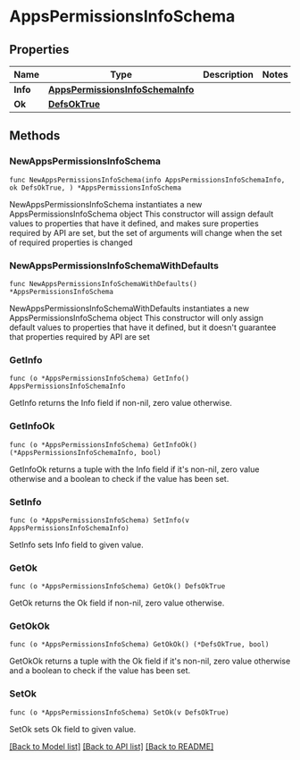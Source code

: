 # AppsPermissionsInfoSchema

## Properties

Name | Type | Description | Notes
------------ | ------------- | ------------- | -------------
**Info** | [**AppsPermissionsInfoSchemaInfo**](AppsPermissionsInfoSchemaInfo.md) |  | 
**Ok** | [**DefsOkTrue**](DefsOkTrue.md) |  | 

## Methods

### NewAppsPermissionsInfoSchema

`func NewAppsPermissionsInfoSchema(info AppsPermissionsInfoSchemaInfo, ok DefsOkTrue, ) *AppsPermissionsInfoSchema`

NewAppsPermissionsInfoSchema instantiates a new AppsPermissionsInfoSchema object
This constructor will assign default values to properties that have it defined,
and makes sure properties required by API are set, but the set of arguments
will change when the set of required properties is changed

### NewAppsPermissionsInfoSchemaWithDefaults

`func NewAppsPermissionsInfoSchemaWithDefaults() *AppsPermissionsInfoSchema`

NewAppsPermissionsInfoSchemaWithDefaults instantiates a new AppsPermissionsInfoSchema object
This constructor will only assign default values to properties that have it defined,
but it doesn't guarantee that properties required by API are set

### GetInfo

`func (o *AppsPermissionsInfoSchema) GetInfo() AppsPermissionsInfoSchemaInfo`

GetInfo returns the Info field if non-nil, zero value otherwise.

### GetInfoOk

`func (o *AppsPermissionsInfoSchema) GetInfoOk() (*AppsPermissionsInfoSchemaInfo, bool)`

GetInfoOk returns a tuple with the Info field if it's non-nil, zero value otherwise
and a boolean to check if the value has been set.

### SetInfo

`func (o *AppsPermissionsInfoSchema) SetInfo(v AppsPermissionsInfoSchemaInfo)`

SetInfo sets Info field to given value.


### GetOk

`func (o *AppsPermissionsInfoSchema) GetOk() DefsOkTrue`

GetOk returns the Ok field if non-nil, zero value otherwise.

### GetOkOk

`func (o *AppsPermissionsInfoSchema) GetOkOk() (*DefsOkTrue, bool)`

GetOkOk returns a tuple with the Ok field if it's non-nil, zero value otherwise
and a boolean to check if the value has been set.

### SetOk

`func (o *AppsPermissionsInfoSchema) SetOk(v DefsOkTrue)`

SetOk sets Ok field to given value.



[[Back to Model list]](../README.md#documentation-for-models) [[Back to API list]](../README.md#documentation-for-api-endpoints) [[Back to README]](../README.md)


